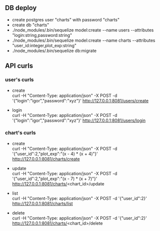 ## DB deploy

- create postgres user "charts" with password "charts"  
- create db "charts"  
- ./node_modules/.bin/sequelize model:create --name users --attributes "login:string,password:string"  
- ./node_modules/.bin/sequelize model:create --name charts --attributes "user_id:integer,plot_exp:string"  
- ./node_modules/.bin/sequelize db:migrate  


## API curls

### user's curls

- create  
curl -H "Content-Type: application/json" -X POST -d '{"login":"igor","password":"xyz"}' http://127.0.0.1:8081/users/create

- login  
curl -H "Content-Type: application/json" -X POST -d '{"login":"igor","password":"xyz"}' http://127.0.0.1:8081/users/login

### chart's curls

- create  
curl -H "Content-Type: application/json" -X POST -d '{"user_id":2,"plot_exp":"(x - 4) * (x + 4)"}' http://127.0.0.1:8081/charts/create

- update  
curl -H "Content-Type: application/json" -X POST -d '{"user_id":2,"plot_exp":"(x - 7) * (x + 7)"}' http://127.0.0.1:8081/charts/<chart_id>/update

- list  
curl -H "Content-Type: application/json" -X POST -d '{"user_id":2}' http://127.0.0.1:8081/charts/list

- delete  
curl -H "Content-Type: application/json" -X POST -d '{"user_id":2}' http://127.0.0.1:8081/charts/<chart_id>/delete